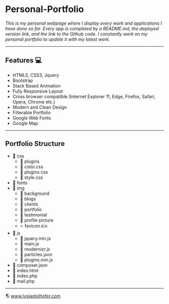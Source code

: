 # Personal-Portfolio  

_This is my personal webpage where I display every work and applications I have done so far. Every app is completed by a README.md, the deployed version link, and the link to the Github code. I constantly work on my personal portfolio to update it with my latest work._

----------------------------------------------------------------------------------------------------------------------------------------
## Features :computer: 

- HTML5, CSS3, Jquery
- Bootstrap
- Stack Based Animation
- Fully Responsive Layout
- Cross browser compatible (Internet Explorer 11, Edge, Firefox, Safari, Opera, Chrome etc.)
- Modern and Clean Design
- Filterable Portfolio
- Google Web Fonts
- Google Map
----------------------------------------------------------------------------------------------------------------------------------
## Portfolio Structure 

- :file_folder: css
  - :file_folder: plugins
  - :page_facing_up: color.css
  - :page_facing_up: plugins.css
  - :page_facing_up: style.css
- :file_folder: fonts
- :file_folder: img
  - :file_folder: background
  - :file_folder: blogs
  - :file_folder: clients
  - :file_folder: portfolio
  - :file_folder: testimonial
  - :page_facing_up: profile picture
  - :star: favicon.ico
- :file_folder: js
  - :page_facing_up: jquery.min.js
  - :page_facing_up: main.js
  - :page_facing_up: modernizr.js
  - :page_facing_up: particles.json
  - :page_facing_up: plugins.min.js
- :page_facing_up: composer.json
- :page_facing_up: index.html
- :page_facing_up: index.php
- :page_facing_up: mail.php

----------------------------------------------------------------------------------------------------------------------------------

:earth_americas: www.lysiastolhofer.com

